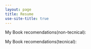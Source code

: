 ```yaml
---
layout: page
title: Resume
use-site-title: true
---
```


My Book recomendations(non-tecnical):

My Book recomendations(tecnical):
